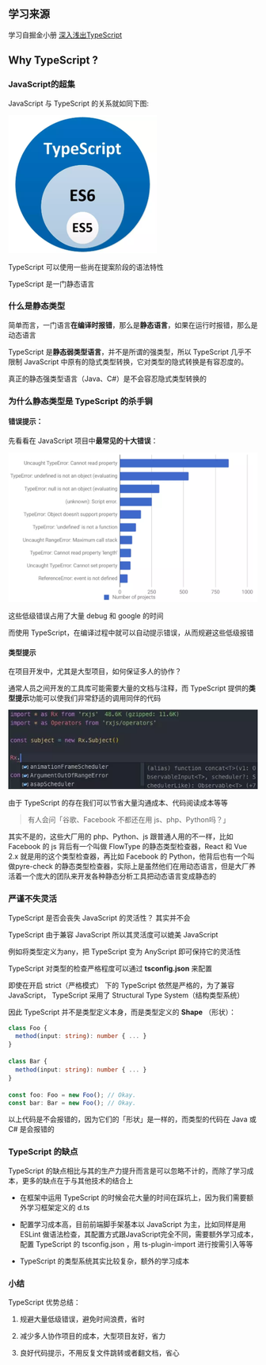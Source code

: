 ## 学习来源

学习自掘金小册 [深入浅出TypeScript](https://juejin.im/book/5da08714518825520e6bb810)

## Why TypeScript ?

### JavaScript的超集

JavaScript 与 TypeScript 的关系就如同下图:

![Alt text](imgs/01-01.png)

TypeScript 可以使用一些尚在提案阶段的语法特性

TypeScript 是一门静态语言

### 什么是静态类型

简单而言，一门语言**在编译时报错**，那么是**静态语言**，如果在运行时报错，那么是动态语言

TypeScript 是**静态弱类型语言**，并不是所谓的强类型，所以 TypeScript 几乎不限制 JavaScript 中原有的隐式类型转换，它对类型的隐式转换是有容忍度的。

真正的静态强类型语言（Java、C#）是不会容忍隐式类型转换的

### 为什么静态类型是 TypeScript 的杀手锏

#### 错误提示：

先看看在 JavaScript 项目中**最常见的十大错误**：

![Alt text](imgs/01-02.png)

这些低级错误占用了大量 debug 和 google 的时间

而使用 TypeScript，在编译过程中就可以自动提示错误，从而规避这些低级报错

#### 类型提示

在项目开发中，尤其是大型项目，如何保证多人的协作？

通常人员之间开发的工具库可能需要大量的文档与注释，而 TypeScript 提供的**类型提示**功能可以使我们非常舒适的调用同伴的代码

![Alt text](imgs/01-03.png)

由于 TypeScript 的存在我们可以节省大量沟通成本、代码阅读成本等等

> 有人会问「谷歌、Facebook 不都还在用 js、php、Python吗？」

其实不是的，这些大厂用的 php、Python、js 跟普通人用的不一样，比如 Facebook 的 js 背后有一个叫做 FlowType 的静态类型检查器，React 和 Vue 2.x 就是用的这个类型检查器，再比如 Facebook 的 Python，他背后也有一个叫做pyre-check 的静态类型检查器，实际上是虽然他们在用动态语言，但是大厂养活着一个庞大的团队来开发各种静态分析工具把动态语言变成静态的

### 严谨不失灵活

TypeScript 是否会丧失 JavaScript 的灵活性？ 其实并不会

TypeScript 由于兼容 JavaScript 所以其灵活度可以媲美 JavaScript

例如将类型定义为any，把 TypeScript 变为 AnyScript 即可保持它的灵活性

TypeScript 对类型的检查严格程度可以通过 **tsconfig.json** 来配置

即使在开启 strict（严格模式） 下的 TypeScript 依然是严格的，为了兼容 JavaScript， TypeScript 采用了 Structural Type System（结构类型系统）

因此 TypeScript 并不是类型定义本身，而是类型定义的 **Shape** （形状）：

```ts
class Foo {
  method(input: string): number { ... }
}

class Bar {
  method(input: string): number { ... }
}

const foo: Foo = new Foo(); // Okay.
const bar: Bar = new Foo(); // Okay.
```
    
以上代码是不会报错的，因为它们的「形状」是一样的，而类型的代码在 Java 或 C# 是会报错的

### TypeScript 的缺点

TypeScript 的缺点相比与其的生产力提升而言是可以忽略不计的，而除了学习成本，更多的缺点在于与其他技术的结合上

- 在框架中运用 TypeScript 的时候会花大量的时间在踩坑上，因为我们需要额外学习框架定义的 d.ts

- 配置学习成本高，目前前端脚手架基本以 JavaScript 为主，比如同样是用 ESLint 做语法检查，其配置方式跟JavaScript完全不同，需要额外学习成本，配置 TypeScript 的 tsconfig.json ，用 ts-plugin-import 进行按需引入等等

- TypeScript 的类型系统其实比较复杂，额外的学习成本

### 小结

TypeScript 优势总结：

1. 规避大量低级错误，避免时间浪费，省时

2. 减少多人协作项目的成本，大型项目友好，省力

3. 良好代码提示，不用反复文件跳转或者翻文档，省心
